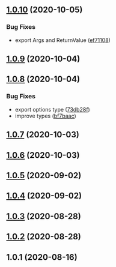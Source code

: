 ## [1.0.10](https://github.com/bconnorwhite/read-file-safe/compare/v1.0.9...v1.0.10) (2020-10-05)


### Bug Fixes

* export Args and ReturnValue ([ef71108](https://github.com/bconnorwhite/read-file-safe/commit/ef7110818b7ac737cceea67a53d0e1db59da6a32))



## [1.0.9](https://github.com/bconnorwhite/read-file-safe/compare/v1.0.8...v1.0.9) (2020-10-04)



## [1.0.8](https://github.com/bconnorwhite/read-file-safe/compare/v1.0.7...v1.0.8) (2020-10-04)


### Bug Fixes

* export options type ([73db28f](https://github.com/bconnorwhite/read-file-safe/commit/73db28ff230f329b4e4fece81171f9bdaf881602))
* improve types ([bf7baac](https://github.com/bconnorwhite/read-file-safe/commit/bf7baac89a05fb949b50f4f2819a76d6889ebb6f))



## [1.0.7](https://github.com/bconnorwhite/read-file-safe/compare/v1.0.6...v1.0.7) (2020-10-03)



## [1.0.6](https://github.com/bconnorwhite/read-file-safe/compare/v1.0.5...v1.0.6) (2020-10-03)



## [1.0.5](https://github.com/bconnorwhite/read-file-safe/compare/v1.0.4...v1.0.5) (2020-09-02)



## [1.0.4](https://github.com/bconnorwhite/read-file-safe/compare/v1.0.3...v1.0.4) (2020-09-02)



## [1.0.3](https://github.com/bconnorwhite/read-file-safe/compare/v1.0.2...v1.0.3) (2020-08-28)



## [1.0.2](https://github.com/bconnorwhite/read-file-safe/compare/v1.0.1...v1.0.2) (2020-08-28)



## 1.0.1 (2020-08-16)



